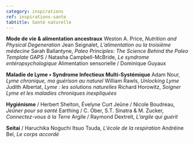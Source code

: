```yaml
---
category: inspirations
ref: inspirations-sante
tabtitle: Santé naturelle
---
```


**Mode de vie & alimentation ancestraux**
Weston A. Price, *Nutrition and Physical Degeneration*
Jean Seignalet, *L’alimentation ou la troisième médecine*
Sarah Ballantyne, *Paleo Principles: The Science Behind the Paleo Template*
GAPS / Natasha Campbell-McBride, *Le syndrome entéropsychologique*
Alimentation sensorielle / Dominique Guyaux

**Maladie de Lyme • Syndrome Infectieux Multi-Systémique**
Adam Nour, *Lyme chronique, ma guérison au naturel*
William Rawls, *Unlocking Lyme*
Judith Albertat, *Lyme : les solutions naturelles*
Richard Horowitz, *Soigner Lyme et les maladies chroniques inexpliquées*

**Hygiénisme** / Herbert Shelton, Évelyne Curt
Jeûne / Nicole Boudreau, *Jeûner pour sa santé*
Earthing / C. Ober, S.T. Sinatra & M. Zucker, *Connectez-vous à la Terre*
Argile / Raymond Dextreit, *L’argile qui guérit*

**Seitai** / Haruchika Noguchi
Itsuo Tsuda, *L’école de la respiration*
Andréine Bel, *Le corps accordé*